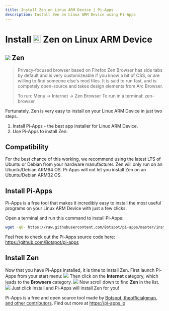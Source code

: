 ```yaml
---
title: Install Zen on Linux ARM Device | Pi-Apps
description: Install Zen on Linux ARM Device using Pi-Apps
---
```

<div class="simple-install-content content">

# Install <img src="/img/app-icons/Zen/icon-64.png" height=24> Zen on Linux ARM Device

## <img src="/img/app-icons/Zen/icon-64.png"> Zen
> Privacy-focused browser based on Firefox
> Zen Browser has side tabs by default and is very customizeable if you know a bit of CSS, or are willing to find someone else's mod files. It is said to run fast, and is competely open-source and takes design elements from Arc Browser.
> 
> To run: Menu -> Internet -> Zen Browser
> To run in a terminal: zen-browser

Fortunately, Zen is very easy to install on your Linux ARM Device in just two steps.
1. Install Pi-Apps - the best app installer for Linux ARM Device.
2. Use Pi-Apps to install Zen.
</div>
<div class="simple-install-content content">

## Compatibility
For the best chance of this working, we recommend using the latest LTS of Ubuntu or Debian from your hardware manufacturer.
Zen will only run on an Ubuntu/Debian ARM64 OS. Pi-Apps will not let you install Zen on an Ubuntu/Debian ARM32 OS.
</div>
<div class="simple-install-content content">

## Install Pi-Apps

Pi-Apps is a free tool that makes it incredibly easy to install the most useful programs on your Linux ARM Device with just a few clicks.

Open a terminal and run this command to install Pi-Apps:
```bash
wget -qO- https://raw.githubusercontent.com/Botspot/pi-apps/master/install | bash
```
Feel free to check out the Pi-Apps source code here: https://github.com/Botspot/pi-apps
</div>
<div class="simple-install-content content">

## Install Zen

Now that you have Pi-Apps installed, it is time to install Zen.
First launch Pi-Apps from your start menu:
<img src="/img/start-menu.png">
Then click on the <b>Internet</b> category, which leads to the <b>Browsers</b> category.
<img src="/img/category-selections/Browsers.png">
Now scroll down to find <b>Zen</b> in the list.
<img src="/img/app-icons/Zen/app-selection.png">
Just click Install and Pi-Apps will install Zen for you!
</div>
<div class="simple-install-content content">

Pi-Apps is a free and open source tool made by [Botspot, theofficialgman, and other contributors](/about/#contributors). Find out more at https://pi-apps.io
</div>
